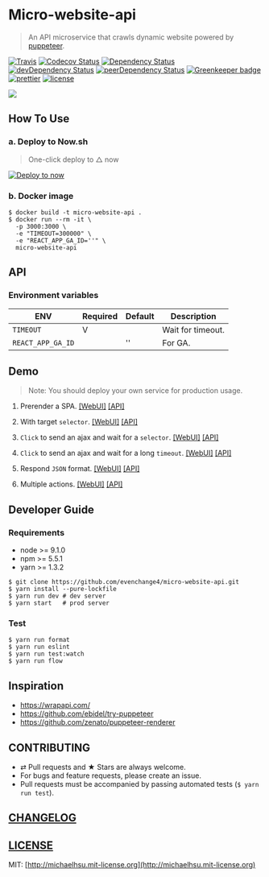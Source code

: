 # Micro-website-api

> An API microservice that crawls dynamic website powered by
> [puppeteer](https://github.com/GoogleChrome/puppeteer).

[![Travis][travis-badge]][travis] [![Codecov Status][codecov-badge]][codecov]
[![Dependency Status][dependency-badge]][dependency]
[![devDependency Status][devdependency-badge]][devdependency]
[![peerDependency Status][peerdependency-badge]][peerdependency]
[![Greenkeeper badge][greenkeeper-badge]][greenkeeper]
[![prettier][prettier-badge]][prettier] [![license][license-badge]][license]

[![](./docs/screenshot.png)](https://micro-website-api.now.sh)

## How To Use

### a. Deploy to Now.sh

> One-click deploy to △ now

[![Deploy to now](https://deploy.now.sh/static/button.svg)](https://deploy.now.sh/?repo=https://github.com/evenchange4/micro-website-api&env=TIMEOUT&env=REACT_APP_GA_ID&docker=true)

### b. Docker image

```
$ docker build -t micro-website-api .
$ docker run --rm -it \
  -p 3000:3000 \
  -e "TIMEOUT=300000" \
  -e "REACT_APP_GA_ID=''" \
  micro-website-api
```

## API

### Environment variables

| **ENV**           | **Required** | **Default** | **Description**   |
| ----------------- | ------------ | ----------- | ----------------- |
| `TIMEOUT`         | V            |             | Wait for timeout. |
| `REACT_APP_GA_ID` |              | ''          | For GA.           |

## Demo

> Note: You should deploy your own service for production usage.

1. Prerender a SPA.
   [\[WebUI\]](https://micro-website-api.now.sh/?cache=true&format=raw&selector=body&url=https%3A%2F%2Fmichaelhsu.tw)
   [\[API\]](https://micro-website-api.now.sh/api?cache=true&format=raw&selector=body&url=https%3A%2F%2Fmichaelhsu.tw)

2. With target `selector`.
   [\[WebUI\]](https://micro-website-api.now.sh/?cache=true&format=raw&selector=%23ctl00_PlaceHolderEmptyMain_PlaceHolderMain_fecurrentid_gvResult&url=http%3A%2F%2Fwww.tcb-bank.com.tw%2Ffinance_info%2FPages%2Fforeign_spot_rate.aspx)
   [\[API\]](https://micro-website-api.now.sh/api?cache=true&format=raw&selector=%23ctl00_PlaceHolderEmptyMain_PlaceHolderMain_fecurrentid_gvResult&url=http%3A%2F%2Fwww.tcb-bank.com.tw%2Ffinance_info%2FPages%2Fforeign_spot_rate.aspx)

3. `Click` to send an ajax and wait for a `selector`.
   [\[WebUI\]](<https://micro-website-api.now.sh/?actions=%23formLink%20%3E%20div%3Anth-child(3)%20%3E%20div.wsize_onepage%20%3E%20ul.exchange_intab%20%3E%20li%3Anth-child(2)%20a,%23formLink%20%3E%20div%3Anth-child(3)%20%3E%20div.wsize_onepage%20%3E%20ul.exchange_intab%20%3E%20li%3Anth-child(2).active&cache=true&format=raw&selector=table&url=https%3A%2F%2Fibank.bok.com.tw%2FPIB%2Fca%2Fca02101%2FCA02101_HOME.xhtml>)
   [\[API\]](<https://micro-website-api.now.sh/api?actions=%23formLink%20%3E%20div%3Anth-child(3)%20%3E%20div.wsize_onepage%20%3E%20ul.exchange_intab%20%3E%20li%3Anth-child(2)%20a,%23formLink%20%3E%20div%3Anth-child(3)%20%3E%20div.wsize_onepage%20%3E%20ul.exchange_intab%20%3E%20li%3Anth-child(2).active&cache=true&format=raw&selector=table&url=https%3A%2F%2Fibank.bok.com.tw%2FPIB%2Fca%2Fca02101%2FCA02101_HOME.xhtml>)

4. `Click` to send an ajax and wait for a long `timeout`.
   [\[WebUI\]](<https://micro-website-api.now.sh/?actions=%23noticeall%20%3E%20div.noticeright%20%3E%20div%20%3E%20div.index_icon01%20%3E%20div.itemright%20%3E%20ul%20%3E%20li%3Anth-child(3)%20%3E%20a,15000&cache=true&format=raw&selector=%23css_table1&url=https%3A%2F%2Fipost.post.gov.tw%2Fpst%2Fhome.html>)
   [\[API\]](<https://micro-website-api.now.sh/api?actions=%23noticeall%20%3E%20div.noticeright%20%3E%20div%20%3E%20div.index_icon01%20%3E%20div.itemright%20%3E%20ul%20%3E%20li%3Anth-child(3)%20%3E%20a,15000&cache=true&format=raw&selector=%23css_table1&url=https%3A%2F%2Fipost.post.gov.tw%2Fpst%2Fhome.html>)

5. Respond `JSON` format.
   [\[WebUI\]](https://micro-website-api.now.sh/?cache=true&format=json&selector=%23root%20%3E%20div&url=https%3A%2F%2Fmichaelhsu.tw%2F)
   [\[API\]](https://micro-website-api.now.sh/api?cache=true&format=json&selector=%23root%20%3E%20div&url=https%3A%2F%2Fmichaelhsu.tw%2F)

6. Multiple actions.
   [\[WebUI\]](<https://micro-website-api.now.sh/?actions=%23formLink%20%3E%20div%3Anth-child(3)%20%3E%20div.wsize_onepage%20%3E%20ul.exchange_intab%20%3E%20li%3Anth-child(2)%20a,%23formLink%20%3E%20div%3Anth-child(3)%20%3E%20div.wsize_onepage%20%3E%20ul.exchange_intab%20%3E%20li%3Anth-child(2).active&actions=%23formLink%20%3E%20div%3Anth-child(3)%20%3E%20div.wsize_onepage%20%3E%20ul.exchange_intab%20%3E%20li%3Anth-child(1)%20a,%23formLink%20%3E%20div%3Anth-child(3)%20%3E%20div.wsize_onepage%20%3E%20ul.exchange_intab%20%3E%20li%3Anth-child(1).active&cache=false&format=raw&selector=table&url=https%3A%2F%2Fibank.bok.com.tw%2FPIB%2Fca%2Fca02101%2FCA02101_HOME.xhtml>)
   [\[API\]](<https://micro-website-api.now.sh/api?actions=%23formLink%20%3E%20div%3Anth-child(3)%20%3E%20div.wsize_onepage%20%3E%20ul.exchange_intab%20%3E%20li%3Anth-child(2)%20a,%23formLink%20%3E%20div%3Anth-child(3)%20%3E%20div.wsize_onepage%20%3E%20ul.exchange_intab%20%3E%20li%3Anth-child(2).active&actions=%23formLink%20%3E%20div%3Anth-child(3)%20%3E%20div.wsize_onepage%20%3E%20ul.exchange_intab%20%3E%20li%3Anth-child(1)%20a,%23formLink%20%3E%20div%3Anth-child(3)%20%3E%20div.wsize_onepage%20%3E%20ul.exchange_intab%20%3E%20li%3Anth-child(1).active&cache=false&format=raw&selector=table&url=https%3A%2F%2Fibank.bok.com.tw%2FPIB%2Fca%2Fca02101%2FCA02101_HOME.xhtml>)

## Developer Guide

### Requirements

* node >= 9.1.0
* npm >= 5.5.1
* yarn >= 1.3.2

```
$ git clone https://github.com/evenchange4/micro-website-api.git
$ yarn install --pure-lockfile
$ yarn run dev # dev server
$ yarn start   # prod server
```

### Test

```
$ yarn run format
$ yarn run eslint
$ yarn run test:watch
$ yarn run flow
```

## Inspiration

* https://wrapapi.com/
* https://github.com/ebidel/try-puppeteer
* https://github.com/zenato/puppeteer-renderer

## CONTRIBUTING

* ⇄ Pull requests and ★ Stars are always welcome.
* For bugs and feature requests, please create an issue.
* Pull requests must be accompanied by passing automated tests (`$ yarn run
  test`).

## [CHANGELOG](CHANGELOG.md)

## [LICENSE](LICENSE)

MIT: [http://michaelhsu.mit-license.org](http://michaelhsu.mit-license.org)

[travis-badge]: https://img.shields.io/travis/evenchange4/micro-website-api/master.svg?style=flat-square
[travis]: https://travis-ci.org/evenchange4/micro-website-api
[codecov-badge]: https://img.shields.io/codecov/c/github/evenchange4/micro-website-api.svg?style=flat-square
[codecov]: https://codecov.io/github/evenchange4/micro-website-api?branch=master
[dependency-badge]: https://david-dm.org/evenchange4/micro-website-api.svg?style=flat-square
[dependency]: https://david-dm.org/evenchange4/micro-website-api
[devdependency-badge]: https://david-dm.org/evenchange4/micro-website-api/dev-status.svg?style=flat-square
[devdependency]: https://david-dm.org/evenchange4/micro-website-api#info=devDependencies
[peerdependency-badge]: https://david-dm.org/evenchange4/micro-website-api/peer-status.svg?style=flat-square
[peerdependency]: https://david-dm.org/evenchange4/micro-website-api#info=peerDependencies
[license-badge]: https://img.shields.io/github/license/evenchange4/micro-website-api.svg?style=flat-square
[license]: http://michaelhsu.mit-license.org/
[greenkeeper-badge]: https://badges.greenkeeper.io/evenchange4/micro-website-api.svg
[greenkeeper]: https://greenkeeper.io/
[prettier-badge]: https://img.shields.io/badge/styled_with-prettier-ff69b4.svg?style=flat-square
[prettier]: https://github.com/prettier/prettier
